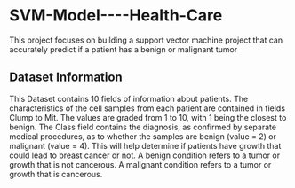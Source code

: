 # SVM-Model----Health-Care
This project focuses on building a support vector machine project that can accurately predict if a patient has a benign or malignant tumor

## Dataset Information
This Dataset contains 10 fields of information about patients. The characteristics of the cell samples from each patient are contained in fields Clump to Mit. The values are graded from 1 to 10, with 1 being the closest to benign.
The Class field contains the diagnosis, as confirmed by separate medical procedures, as to whether the samples are benign (value = 2) or malignant (value = 4). This will help determine if patients have growth that could lead to breast cancer or not. A benign condition refers to a tumor or growth that is not cancerous. A malignant condition refers to a tumor or growth that is cancerous.
